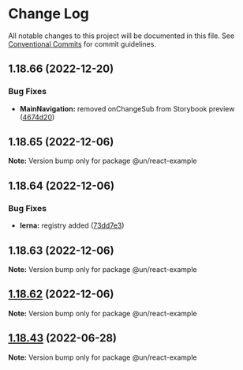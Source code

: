 # Change Log

All notable changes to this project will be documented in this file.
See [Conventional Commits](https://conventionalcommits.org) for commit guidelines.

## 1.18.66 (2022-12-20)


### Bug Fixes

* **MainNavigation:** removed onChangeSub from Storybook preview ([4674d20](https://github.com/wfp/ui/commit/4674d20af9c1c9f7dcae21236f5d3c985b53d59d))





## 1.18.65 (2022-12-06)

**Note:** Version bump only for package @un/react-example





## 1.18.64 (2022-12-06)


### Bug Fixes

* **lerna:** registry added ([73dd7e3](https://github.com/wfp/ui/commit/73dd7e367e91bc1a372aa7e3f841f7f24a1b6934))





## 1.18.63 (2022-12-06)

**Note:** Version bump only for package @un/react-example





## [1.18.62](https://github.com/wfp/ui/compare/@un/react-example@1.18.61...@un/react-example@1.18.62) (2022-12-06)

**Note:** Version bump only for package @un/react-example





## [1.18.43](https://github.com/wfp/ui/compare/@un/react-example@1.18.42...@un/react-example@1.18.43) (2022-06-28)

**Note:** Version bump only for package @un/react-example
